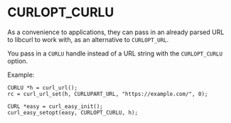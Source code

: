 # CURLOPT_CURLU

As a convenience to applications, they can pass in an already parsed URL to
libcurl to work with, as an alternative to `CURLOPT_URL`.

You pass in a `CURLU` handle instead of a URL string with the `CURLOPT_CURLU`
option.

Example:

    CURLU *h = curl_url();
    rc = curl_url_set(h, CURLUPART_URL, "https://example.com/", 0);

    CURL *easy = curl_easy_init();
    curl_easy_setopt(easy, CURLOPT_CURLU, h);

